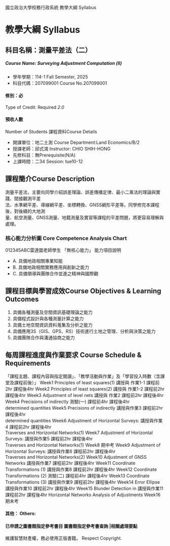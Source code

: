 國立政治大學校務行政系統 教學大綱 Syllabus
# 教學大綱 Syllabus
##  科目名稱：測量平差法（二）
#####  Course Name: Surveying Adjustment Computation (Ⅱ)
  * 學年學期：114-1 Fall Semester, 2025 
  * 科目代碼：207099001 Course No.207099001
#### 修別：必
Type of Credit: Required 
_2.0_
#### 預收人數
Number of Students
課程資料Course Details
  * 開課單位：地二土測 Course Department:Land Economics/B/2 
  * 授課老師：邱式鴻 Instructor: CHIO SHIH-HONG 
  * 先修科目：無Prerequisite(N/A)
  * 上課時間：二34 Session: tue10-12
##  課程簡介Course Description
測量平差法，主要向同學介紹誤差理論、誤差傳播定律、最小二乘法的理論與實踐、間接觀測平差  
法、水準網平差、導線網平差、坐標轉換、GNSS網形平差等。同學修完本課程後，對後續的大地測  
量、航空測量、GNSS測量、地籍測量及實習等課程的平差問題，將更容易理解與處理。
###  核心能力分析圖 Core Competence Analysis Chart
012345ABC雷達圖老師學生
「無核心能力」 
能力項目說明
  * A. 具備地政相關專業知能
  * B. 具備地政相關實務應用與創新之能力
  * C. 具備領導與團隊合作並進之精神與國際觀
##  課程目標與學習成效Course Objectives & Learning Outcomes 
1. 具備各種測量及空間資訊基礎理論之能力  
2. 具備程式設計與各種測量計算之能力  
3. 具備土地空間資訊資料蒐集及分析之能力  
4. 具備應用3S（GIS、GPS、RS）技術進行土地之管理、分析與決策之能力  
5. 具備團隊合作與溝通協商之能力
##  每周課程進度與作業要求 Course Schedule & Requirements
「課程主題、課程內容與指定閱讀」、「教學活動與作業」及「學習投入時數（含課堂及課程前後）」
Week1 Principles of least squares(1) 講授與 作業1-1 課程前2hr 課程後4hr
Week2 Principles of least squares(2) 講授與 作業1-2 課程前2hr 課程後4hr
Week3 Adjustment of level nets 講授與 作業2 課程前2hr 課程後4hr 
Week4 Precisions of indirectly 測驗(一) 課程前4hr 課程後4hr  
determined quantities 
Week5 Precisions of indirectly 講授與作業3 課程前2hr 課程後4hr  
determined quantities 
Week6 Adjustment of Horizontal Surveys: 講授與作業4 課程前2hr 課程後4hr  
Traverses and Horizontal Networks(1) 
Week7 Adjustment of Horizontal Surveys: 講授與作業5 課程前2hr 課程後4hr  
Traverses and Horizontal Networks(1) 
Week8 期中考
Week9 Adjustment of Horizontal Surveys: 講授與作業6 課程前2hr 課程後4hr  
Traverses and Horizontal Networks(2) 
Week10 Adjustment of GNSS Networks 講授與作業7 課程前2hr 課程後4hr
Week11 Coordinate Transformations (1) 講授與作業8 課程前2hr 課程後4hr
Week12 Coordinate Transformations (2) 測驗(二) 課程前4hr 課程後4hr
Week13 Coordinate Transformations (3) 講授與作業9 課程前2hr 課程後4hr
Week14 Error Ellipse 講授與作業10 課程前2hr 課程後4hr
Week15 Blunder Detection in 講授與作業11 課程前2hr 課程後4hr
Horizontal Networks 
Analysis of Adjustments 
Week16 期末考
####  其他： Others:
####  已申請之圖書館指定參考書目  圖書館指定參考書查詢 |相關處理要點
維護智慧財產權，務必使用正版書籍。 Respect Copyright.